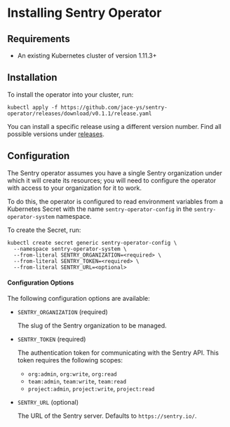 # Installing Sentry Operator

## Requirements

- An existing Kubernetes cluster of version 1.11.3+

## Installation

To install the operator into your cluster, run:

```shell
kubectl apply -f https://github.com/jace-ys/sentry-operator/releases/download/v0.1.1/release.yaml
```

You can install a specific release using a different version number. Find all possible versions under [releases](https://github.com/jace-ys/sentry-operator/releases).

## Configuration

The Sentry operator assumes you have a single Sentry organization under which it will create its resources; you will need to configure the operator with access to your organization for it to work.

To do this, the operator is configured to read environment variables from a Kubernetes Secret with the name `sentry-operator-config` in the `sentry-operator-system` namespace.

To create the Secret, run:

```shell
kubectl create secret generic sentry-operator-config \
  --namespace sentry-operator-system \
  --from-literal SENTRY_ORGANIZATION=<required> \
  --from-literal SENTRY_TOKEN=<required> \
  --from-literal SENTRY_URL=<optional>
```

#### Configuration Options

The following configuration options are available:

- `SENTRY_ORGANIZATION` (required)

  The slug of the Sentry organization to be managed.

- `SENTRY_TOKEN` (required)

  The authentication token for communicating with the Sentry API. This token requires the following scopes:

  - `org:admin`, `org:write`, `org:read`
  - `team:admin`, `team:write`, `team:read`
  - `project:admin`, `project:write`, `project:read`

- `SENTRY_URL` (optional)

  The URL of the Sentry server. Defaults to `https://sentry.io/`.
